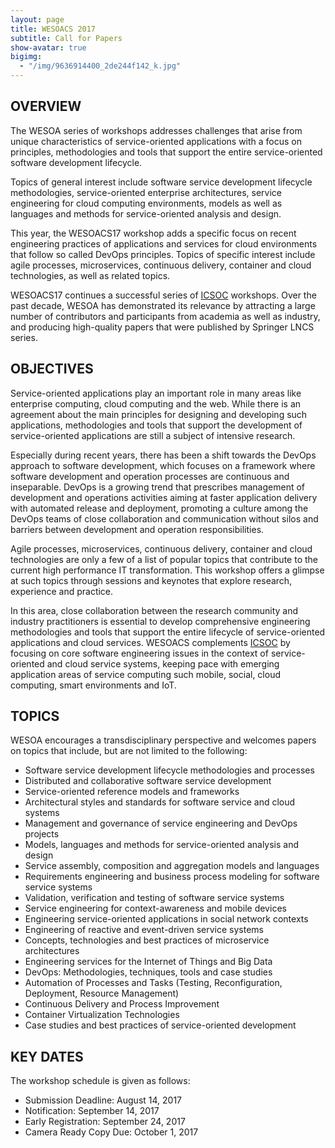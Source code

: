 ```yaml
---
layout: page
title: WESOACS 2017
subtitle: Call for Papers
show-avatar: true
bigimg:
  - "/img/9636914400_2de244f142_k.jpg"
---
```


## OVERVIEW

The WESOA series of workshops addresses challenges that arise from unique characteristics of service-oriented applications with a focus on principles, methodologies and tools that support the entire service-oriented software development lifecycle.

Topics of general interest include software service development lifecycle methodologies, service-oriented enterprise architectures, service engineering for cloud computing environments, models as well as languages and methods for service-oriented analysis and design.

This year, the WESOACS17 workshop adds a specific focus on recent engineering practices of applications and services for cloud environments that follow so called DevOps principles. Topics of specific interest include agile processes, microservices, continuous delivery, container and cloud technologies, as well as related topics.

WESOACS17 continues a successful series of [ICSOC](http://www.icsoc.org) workshops. Over the past decade, WESOA has demonstrated its relevance by attracting a large number of contributors and participants from academia as well as industry, and producing high-quality papers that were published by Springer LNCS series.

## OBJECTIVES

Service-oriented applications play an important role in many areas like enterprise computing, cloud computing and the web. While there is an agreement about the main principles for designing and developing such applications, methodologies and tools that support the development of service-oriented applications are still a subject of intensive research.

Especially during recent years, there has been a shift towards the DevOps approach to software development, which focuses on a framework where software development and operation processes are continuous and inseparable. DevOps is a growing trend that prescribes management of development and operations activities aiming at faster application delivery with automated release and deployment, promoting a culture among the DevOps teams of close collaboration and communication without silos and barriers between development and operation responsibilities.

Agile processes, microservices, continuous delivery, container and cloud technologies are only a few of a list of popular topics that contribute to the current high performance IT transformation. This workshop offers a glimpse at such topics through sessions and keynotes that explore research, experience and practice.

In this area, close collaboration between the research community and industry practitioners is essential to develop comprehensive engineering methodologies and tools that support the entire lifecycle of service-oriented applications and cloud services. WESOACS complements [ICSOC](http://www.icsoc.org) by focusing on core software engineering issues in the context of service-oriented and cloud service systems, keeping pace with emerging application areas of service computing such mobile, social, cloud computing, smart environments and IoT.

## TOPICS

WESOA encourages a transdisciplinary perspective and welcomes papers on topics that include, but are not limited to the following:

-	Software service development lifecycle methodologies and processes
-	Distributed and collaborative software service development
-	Service-oriented reference models and frameworks
-	Architectural styles and standards for software service and cloud systems
-	Management and governance of service engineering and DevOps projects
-	Models, languages and methods for service-oriented analysis and design
- Service assembly, composition and aggregation models and languages
-	Requirements engineering and business process modeling for software service systems
-	Validation, verification and testing of software service systems
- Service engineering for context-awareness and mobile devices
-	Engineering service-oriented applications in social network contexts
-	Engineering of reactive and event-driven service systems
- Concepts, technologies and best practices of microservice architectures
-	Engineering services for the Internet of Things and Big Data
-	DevOps: Methodologies, techniques, tools and case studies
-	Automation of Processes and Tasks (Testing, Reconfiguration, Deployment, Resource Management)
-	Continuous Delivery and Process Improvement
-	Container Virtualization Technologies
-	Case studies and best practices of service-oriented development

## KEY DATES

The workshop schedule is given as follows:

- Submission Deadline: August 14, 2017
- Notification: September 14, 2017
- Early Registration: September 24, 2017
- Camera Ready Copy Due: October 1, 2017
